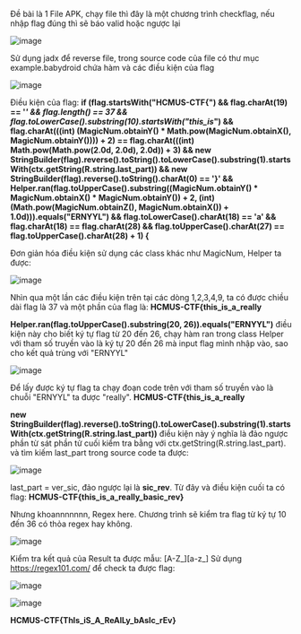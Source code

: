 Đề bài là 1 File APK, chạy file thì đây là một chương trình checkflag, nếu nhập flag đúng thì sẽ báo valid hoặc ngược lại

![image](https://user-images.githubusercontent.com/80806913/168503047-585798dd-8796-4166-86ae-d0e123ac02d7.png)

Sử dụng jadx để reverse file, trong source code của file có thư mục example.babydroid chứa hàm và các điều kiện của flag

![image](https://user-images.githubusercontent.com/80806913/168503161-3d32bf80-fbcb-42e5-862e-ebb211ec4d33.png)

Điều kiện của flag:
        **if (flag.startsWith("HCMUS-CTF{") && flag.charAt(19) == '_' && flag.length() == 37 && flag.toLowerCase().substring(10).startsWith("this_is_") && flag.charAt(((int) (MagicNum.obtainY() * Math.pow(MagicNum.obtainX(), MagicNum.obtainY()))) + 2) == flag.charAt(((int) Math.pow(Math.pow(2.0d, 2.0d), 2.0d)) + 3) && new StringBuilder(flag).reverse().toString().toLowerCase().substring(1).startsWith(ctx.getString(R.string.last_part)) && new StringBuilder(flag).reverse().toString().charAt(0) == '}' && Helper.ran(flag.toUpperCase().substring((MagicNum.obtainY() * MagicNum.obtainX() * MagicNum.obtainY()) + 2, (int) (Math.pow(MagicNum.obtainZ(), MagicNum.obtainX()) + 1.0d))).equals("ERNYYL") && flag.toLowerCase().charAt(18) == 'a' && flag.charAt(18) == flag.charAt(28) && flag.toUpperCase().charAt(27) == flag.toUpperCase().charAt(28) + 1) {**


Đơn giản hóa điều kiện sử dụng các class khác như MagicNum, Helper ta được: 

![image](https://user-images.githubusercontent.com/80806913/168532014-2e1294b0-72d7-4f8c-9216-6f9930f246f1.png)


Nhìn qua một lần các điều kiện trên tại các dòng 1,2,3,4,9, ta có được chiều dài flag là 37 và một phần của flag là: **HCMUS-CTF{this_is_a_really**


**Helper.ran(flag.toUpperCase().substring(20, 26)).equals("ERNYYL")** điều kiện này cho biết ký tự flag từ 20 đến 26, chạy hàm ran trong class Helper với tham số truyền vào 
là ký tự 20 đến 26 mà input flag mình nhập vào, sao cho kết quả trùng với "ERNYYL"

![image](https://user-images.githubusercontent.com/80806913/168524777-f8d3e69f-0c8a-4e7a-a396-96aa50d8819a.png)

Để lấy được ký tự flag ta chạy đoạn code trên với tham số truyền vào là chuỗi "ERNYYL" ta được "really". **HCMUS-CTF{this_is_a_really**

**new StringBuilder(flag).reverse().toString().toLowerCase().substring(1).startsWith(ctx.getString(R.string.last_part))** điều kiện này ý nghĩa là đảo ngược phần từ sát phần tử cuối
kiểm tra bằng với ctx.getString(R.string.last_part). và tìm kiếm last_part trong source code ta được:

![image](https://user-images.githubusercontent.com/80806913/168525188-eaf25be1-7373-4881-93ee-66ae31027192.png)


last_part = ver_sic, đảo ngược lại là **sic_rev**. Từ đây và điều kiện cuối ta có flag: **HCMUS-CTF{this_is_a_really_basic_rev}**

Nhưng khoannnnnnn, Regex here. Chương trình sẽ kiểm tra flag từ ký tự 10 đến 36 có thỏa regex hay không.

![image](https://user-images.githubusercontent.com/80806913/168525369-99167aa8-fd75-4555-b1b1-a68ef482e98d.png)

Kiểm tra kết quả của Result ta được mẫu: [A-Z_][a-z_]
Sử dụng https://regex101.com/ để check ta được flag:

![image](https://user-images.githubusercontent.com/80806913/168526198-a545d703-a653-45a6-91c2-0cd7afdf5a13.png)


![image](https://user-images.githubusercontent.com/80806913/168526344-ad98beed-9640-42c9-ba97-1a0e8049e4af.png)


**HCMUS-CTF{ThIs_iS_A_ReAlLy_bAsIc_rEv}**




